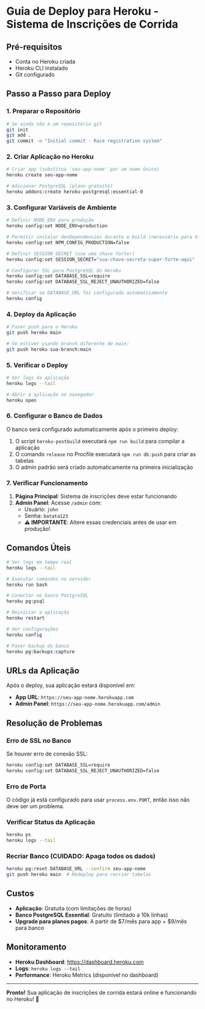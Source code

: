 # Guia de Deploy para Heroku - Sistema de Inscrições de Corrida

## Pré-requisitos
- Conta no Heroku criada
- Heroku CLI instalado
- Git configurado

## Passo a Passo para Deploy

### 1. Preparar o Repositório
```bash
# Se ainda não é um repositório git
git init
git add .
git commit -m "Initial commit - Race registration system"
```

### 2. Criar Aplicação no Heroku
```bash
# Criar app (substitua 'seu-app-nome' por um nome único)
heroku create seu-app-nome

# Adicionar PostgreSQL (plano gratuito)
heroku addons:create heroku-postgresql:essential-0
```

### 3. Configurar Variáveis de Ambiente
```bash
# Definir NODE_ENV para produção
heroku config:set NODE_ENV=production

# Permitir instalar devDependencies durante o build (necessário para Vite/esbuild)
heroku config:set NPM_CONFIG_PRODUCTION=false

# Definir SESSION_SECRET (use uma chave forte!)
heroku config:set SESSION_SECRET="sua-chave-secreta-super-forte-aqui"

# Configurar SSL para PostgreSQL do Heroku
heroku config:set DATABASE_SSL=require
heroku config:set DATABASE_SSL_REJECT_UNAUTHORIZED=false

# Verificar se DATABASE_URL foi configurada automaticamente
heroku config
```

### 4. Deploy da Aplicação
```bash
# Fazer push para o Heroku
git push heroku main

# Se estiver usando branch diferente de main:
git push heroku sua-branch:main
```

### 5. Verificar o Deploy
```bash
# Ver logs da aplicação
heroku logs --tail

# Abrir a aplicação no navegador
heroku open
```

### 6. Configurar o Banco de Dados
O banco será configurado automaticamente após o primeiro deploy:
1. O script `heroku-postbuild` executará `npm run build` para compilar a aplicação
2. O comando `release` no Procfile executará `npm run db:push` para criar as tabelas
3. O admin padrão será criado automaticamente na primeira inicialização

### 7. Verificar Funcionamento
1. **Página Principal**: Sistema de inscrições deve estar funcionando
2. **Admin Panel**: Acesse `/admin` com:
   - Usuário: `john`
   - Senha: `batata123`
   - **⚠️ IMPORTANTE**: Altere essas credenciais antes de usar em produção!

## Comandos Úteis

```bash
# Ver logs em tempo real
heroku logs --tail

# Executar comandos no servidor
heroku run bash

# Conectar ao banco PostgreSQL
heroku pg:psql

# Reiniciar a aplicação
heroku restart

# Ver configurações
heroku config

# Fazer backup do banco
heroku pg:backups:capture
```

## URLs da Aplicação

Após o deploy, sua aplicação estará disponível em:
- **App URL**: `https://seu-app-nome.herokuapp.com`
- **Admin Panel**: `https://seu-app-nome.herokuapp.com/admin`

## Resolução de Problemas

### Erro de SSL no Banco
Se houver erro de conexão SSL:
```bash
heroku config:set DATABASE_SSL=require
heroku config:set DATABASE_SSL_REJECT_UNAUTHORIZED=false
```

### Erro de Porta
O código já está configurado para usar `process.env.PORT`, então isso não deve ser um problema.

### Verificar Status da Aplicação
```bash
heroku ps
heroku logs --tail
```

### Recriar Banco (CUIDADO: Apaga todos os dados)
```bash
heroku pg:reset DATABASE_URL --confirm seu-app-nome
git push heroku main  # Redeploy para recriar tabelas
```

## Custos

- **Aplicação**: Gratuita (com limitações de horas)
- **Banco PostgreSQL Essential**: Gratuito (limitado a 10k linhas)
- **Upgrade para planos pagos**: A partir de $7/mês para app + $9/mês para banco

## Monitoramento

- **Heroku Dashboard**: https://dashboard.heroku.com
- **Logs**: `heroku logs --tail`
- **Performance**: Heroku Metrics (disponível no dashboard)

---

**Pronto!** Sua aplicação de inscrições de corrida estará online e funcionando no Heroku! 🚀